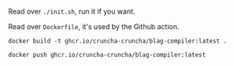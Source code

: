 Read over `./init.sh`, run it if you want.

Read over `Dockerfile`, it's used by the Github action.

```
docker build -t ghcr.io/cruncha-cruncha/blag-compiler:latest .
```

```
docker push ghcr.io/cruncha-cruncha/blag-compiler:latest
```